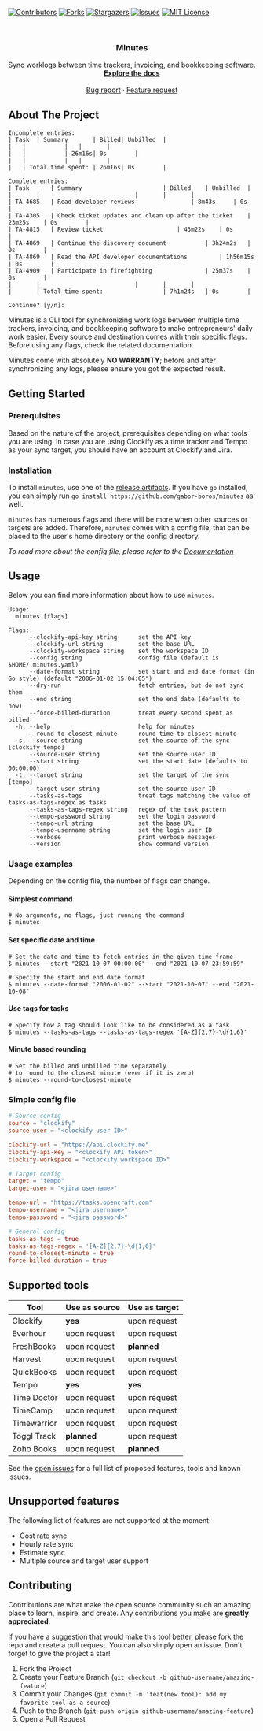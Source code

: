 [![Contributors][contributors-shield]][contributors-url]
[![Forks][forks-shield]][forks-url]
[![Stargazers][stars-shield]][stars-url]
[![Issues][issues-shield]][issues-url]
[![MIT License][license-shield]][license-url]

<br />
<div align="center">
  <h3 align="center">Minutes</h3>

  <p align="center">
    Sync worklogs between time trackers, invoicing, and bookkeeping software.
    <br />
    <a href="https://github.com/minutes/tree/master/docs/README.md"><strong>Explore the docs</strong></a>
    <br />
    <br />
    <a href="https://github.com/gabor-boros/minutes/issues">Bug report</a>
    ·
    <a href="https://github.com/gabor-boros/minutes/issues">Feature request</a>
  </p>
</div>

<!-- ABOUT THE PROJECT -->
## About The Project

```shell
Incomplete entries:
| Task	| Summary		| Billed| Unbilled	|
| 	| 			| 	| 		|
| 	| 			| 26m16s| 0s		|
| 	| 			| 	| 		|
| 	| Total time spent:	| 26m16s| 0s		|

Complete entries:
| Task		| Summary						| Billed	| Unbilled	|
| 		| 							| 		| 		|
| TA-4685	| Read developer reviews				| 8m43s		| 0s		|
| TA-4305	| Check ticket updates and clean up after the ticket	| 23m25s	| 0s		|
| TA-4815	| Review ticket						| 43m22s	| 0s		|
| TA-4869	| Continue the discovery document			| 3h24m2s	| 0s		|
| TA-4869	| Read the API developer documentations			| 1h56m15s	| 0s		|
| TA-4909	| Participate in firefighting				| 25m37s	| 0s		|
| 		| 							| 		| 		|
| 		| Total time spent:					| 7h1m24s	| 0s		|

Continue? [y/n]:
```

Minutes is a CLI tool for synchronizing work logs between multiple time trackers, invoicing, and bookkeeping software to make entrepreneurs' daily work easier.  Every source and destination comes with their specific flags. Before using any flags, check the related documentation.

Minutes come with absolutely **NO WARRANTY**; before and after synchronizing any logs, please ensure you got the expected result.

## Getting Started

### Prerequisites

Based on the nature of the project, prerequisites depending on what tools you are using. In case you are using Clockify as a time tracker and Tempo as your sync target, you should have an account at Clockify and Jira.

### Installation

To install `minutes`, use one of the [release artifacts](https://github.com/gabor-boros/minutes/releases). If you have `go` installed, you can simply run `go install https://github.com/gabor-boros/minutes` as well.

`minutes` has numerous flags and there will be more when other sources or targets are added. Therefore, `minutes` comes with a config file, that can be placed to the user's home directory or the config directory.

_To read more about the config file, please refer to the [Documentation](https://github.com/minutes/tree/master/docs/README.md)_

## Usage

Below you can find more information about how to use `minutes`.

```plaintext
Usage:
  minutes [flags]

Flags:
      --clockify-api-key string      set the API key
      --clockify-url string          set the base URL
      --clockify-workspace string    set the workspace ID
      --config string                config file (default is $HOME/.minutes.yaml)
      --date-format string           set start and end date format (in Go style) (default "2006-01-02 15:04:05")
      --dry-run                      fetch entries, but do not sync them
      --end string                   set the end date (defaults to now)
      --force-billed-duration        treat every second spent as billed
  -h, --help                         help for minutes
      --round-to-closest-minute      round time to closest minute
  -s, --source string                set the source of the sync [clockify tempo]
      --source-user string           set the source user ID
      --start string                 set the start date (defaults to 00:00:00)
  -t, --target string                set the target of the sync [tempo]
      --target-user string           set the source user ID
      --tasks-as-tags                treat tags matching the value of tasks-as-tags-regex as tasks
      --tasks-as-tags-regex string   regex of the task pattern
      --tempo-password string        set the login password
      --tempo-url string             set the base URL
      --tempo-username string        set the login user ID
      --verbose                      print verbose messages
      --version                      show command version
```



### Usage examples

Depending on the config file, the number of flags can change.

#### Simplest command

```shell
# No arguments, no flags, just running the command
$ minutes
```

#### Set specific date and time

```shell
# Set the date and time to fetch entries in the given time frame
$ minutes --start "2021-10-07 00:00:00" --end "2021-10-07 23:59:59"
```

```shell
# Specify the start and end date format
$ minutes --date-format "2006-01-02" --start "2021-10-07" --end "2021-10-08"
```

#### Use tags for tasks

```shell
# Specify how a tag should look like to be considered as a task
$ minutes --tasks-as-tags --tasks-as-tags-regex '[A-Z]{2,7}-\d{1,6}'
```

#### Minute based rounding

```shell
# Set the billed and unbilled time separately
# to round to the closest minute (even if it is zero)
$ minutes --round-to-closest-minute
```

### Simple config file

```toml
# Source config
source = "clockify"
source-user = "<clockify user ID>"

clockify-url = "https://api.clockify.me"
clockify-api-key = "<clockify API token>"
clockify-workspace = "<clockify workspace ID>"

# Target config
target = "tempo"
target-user = "<jira username>"

tempo-url = "https://tasks.opencraft.com"
tempo-username = "<jira username>"
tempo-password = "<jira password>"

# General config
tasks-as-tags = true
tasks-as-tags-regex = '[A-Z]{2,7}-\d{1,6}'
round-to-closest-minute = true
force-billed-duration = true
```

## Supported tools

| Tool        | Use as source     | Use as target |
| ----------- | ----------------- | ------------- |
| Clockify    | **yes**           | upon request  |
| Everhour    | upon request      | upon request  |
| FreshBooks  | upon request      | **planned**   |
| Harvest     | upon request      | upon request  |
| QuickBooks  | upon request      | upon request  |
| Tempo       | **yes**           | **yes**       |
| Time Doctor | upon request      | upon request  |
| TimeCamp    | upon request      | upon request  |
| Timewarrior | upon request      | upon request  |
| Toggl Track | **planned**       | upon request  |
| Zoho Books  | upon request      | **planned**   |

See the [open issues](https://github.com/gabor-boros/minutes/issues) for a full list of proposed features, tools and known issues.

## Unsupported features

The following list of features are not supported at the moment:

* Cost rate sync
* Hourly rate sync
* Estimate sync
* Multiple source and target user support

## Contributing

Contributions are what make the open source community such an amazing place to learn, inspire, and create. Any contributions you make are **greatly appreciated**.

If you have a suggestion that would make this tool better, please fork the repo and create a pull request. You can also simply open an issue.
Don't forget to give the project a star!

1. Fork the Project
2. Create your Feature Branch (`git checkout -b github-username/amazing-feature`)
3. Commit your Changes (`git commit -m 'feat(new tool): add my favorite tool as a source`)
4. Push to the Branch (`git push origin github-username/amazing-feature`)
5. Open a Pull Request

<!-- MARKDOWN LINKS & IMAGES -->
[contributors-shield]: https://img.shields.io/github/contributors/gabor-boros/minutes.svg?style=for-the-badge
[contributors-url]: https://github.com/gabor-boros/minutes/graphs/contributors
[forks-shield]: https://img.shields.io/github/forks/gabor-boros/minutes.svg?style=for-the-badge
[forks-url]: https://github.com/gabor-boros/minutes/network/members
[stars-shield]: https://img.shields.io/github/stars/gabor-boros/minutes.svg?style=for-the-badge
[stars-url]: https://github.com/gabor-boros/minutes/stargazers
[issues-shield]: https://img.shields.io/github/issues/gabor-boros/minutes.svg?style=for-the-badge
[issues-url]: https://github.com/gabor-boros/minutes/issues
[license-shield]: https://img.shields.io/github/license/gabor-boros/minutes.svg?style=for-the-badge
[license-url]: https://github.com/gabor-boros/minutes/blob/master/LICENSE

